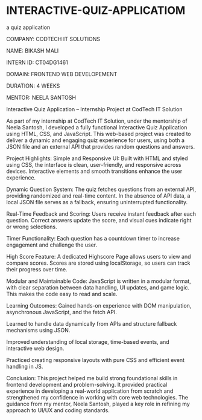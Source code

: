 # INTERACTIVE-QUIZ-APPLICATIOM
a quiz application

COMPANY: CODTECH IT SOLUTIONS

NAME: BIKASH MALI

INTERN ID: CT04DG1461

DOMAIN: FRONTEND WEB DEVELOPEMENT

DURATION: 4 WEEKS

MENTOR: NEELA SANTOSH

Interactive Quiz Application – Internship Project at CodTech IT Solution

As part of my internship at CodTech IT Solution, under the mentorship of Neela Santosh, I developed a fully functional Interactive Quiz Application using HTML, CSS, and JavaScript. This web-based project was created to deliver a dynamic and engaging quiz experience for users, using both a JSON file and an external API that provides random questions and answers.

Project Highlights: Simple and Responsive UI: Built with HTML and styled using CSS, the interface is clean, user-friendly, and responsive across devices. Interactive elements and smooth transitions enhance the user experience.

Dynamic Question System: The quiz fetches questions from an external API, providing randomized and real-time content. In the absence of API data, a local JSON file serves as a fallback, ensuring uninterrupted functionality.

Real-Time Feedback and Scoring: Users receive instant feedback after each question. Correct answers update the score, and visual cues indicate right or wrong selections.

Timer Functionality: Each question has a countdown timer to increase engagement and challenge the user.

High Score Feature: A dedicated Highscore Page allows users to view and compare scores. Scores are stored using localStorage, so users can track their progress over time.

Modular and Maintainable Code: JavaScript is written in a modular format, with clear separation between data handling, UI updates, and game logic. This makes the code easy to read and scale.

Learning Outcomes: Gained hands-on experience with DOM manipulation, asynchronous JavaScript, and the fetch API.

Learned to handle data dynamically from APIs and structure fallback mechanisms using JSON.

Improved understanding of local storage, time-based events, and interactive web design.

Practiced creating responsive layouts with pure CSS and efficient event handling in JS.

Conclusion: This project helped me build strong foundational skills in frontend development and problem-solving. It provided practical experience in developing a real-world application from scratch and strengthened my confidence in working with core web technologies. The guidance from my mentor, Neela Santosh, played a key role in refining my approach to UI/UX and coding standards.
